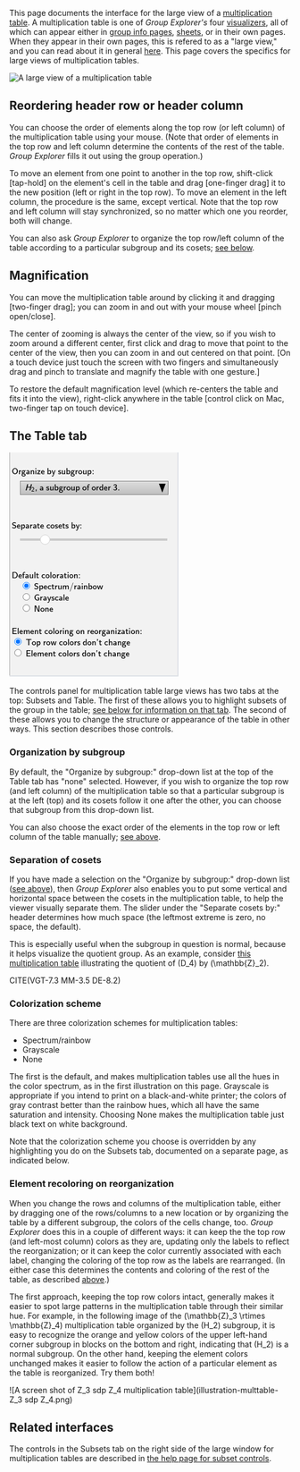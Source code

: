 
This page documents the interface for the large view of a [multiplication
table](rf-groupterms.md#multiplication-table). A multiplication table is one
of *Group Explorer's* four [visualizers](rf-geterms.md#visualizers), all of
which can appear either in [group info pages](rf-um-groupwindow.md),
[sheets](rf-geterms.md#sheets), or in their own pages. When they appear in
their own pages, this is refered to as a "large view," and you can read
about it in general [here](rf-um-largewindow.md). This page covers the
specifics for large views of multiplication tables.

![A large view of a multiplication table](illustration-mtwindow.png)

## Reordering header row or header column

You can choose the order of elements along the top row (or left column) of
the multiplication table using your mouse. (Note that order of elements in
the top row and left column determine the contents of the rest of the table.
*Group Explorer* fills it out using the group operation.)

To move an element from one point to another in the top row, shift-click [tap-hold]
on the element's cell in the table and drag [one-finger drag] it to the new position
(left or right in the top row). To move an element in the left column, the
procedure is the same, except vertical. Note that the top row and left
column will stay synchronized, so no matter which one you reorder, both will
change.

You can also ask *Group Explorer* to organize the top row/left column of the
table according to a particular subgroup and its cosets; [see
below](#organization-by-subgroup).

## Magnification

You can move the multiplication table around by clicking it and dragging [two-finger drag];
you can zoom in and out with your mouse wheel [pinch open/close].

The center of zooming is always the center of the view, so if you wish to
zoom around a different center, first click and drag to move that point to
the center of the view, then you can zoom in and out centered on that point.
[On a touch device just touch the screen with two fingers and simultaneously
drag and pinch to translate and magnify the table with one gesture.]

To restore the default magnification level (which re-centers the table and fits it
into the view), right-click anywhere in the table [control click on Mac,
two-finger tap on touch device].

## The Table tab

![A screen shot of the table options tab](illustration-tabletab.png)

The controls panel for multiplication table large views has two tabs at the
top: Subsets and Table. The first of these allows you to highlight subsets
of the group in the table; [see below for information on that
tab](#related-interfaces). The second of these allows you to change the
structure or appearance of the table in other ways. This section describes
those controls.

### Organization by subgroup

By default, the "Organize by subgroup:" drop-down list at the top of the
Table tab has "none" selected. However, if you wish to organize the top row
(and left column) of the multiplication table so that a particular subgroup
is at the left (top) and its cosets follow it one after the other, you can
choose that subgroup from this drop-down list.

You can also choose the exact order of the elements in the top row or left
column of the table manually; [see
above](#reordering-header-row-or-header-column).

### Separation of cosets

If you have made a selection on the "Organize by subgroup:" drop-down list
([see above](#organization-by-subgroup)), then *Group Explorer* also enables
you to put some vertical and horizontal space between the cosets in the
multiplication table, to help the viewer visually separate them. The slider
under the "Separate cosets by:" header determines how much space (the
leftmost extreme is zero, no space, the default).

This is especially useful when the subgroup in question is normal, because
it helps visualize the quotient group. As an example, consider [this
multiplication table](d_4_multtable_organized.png) illustrating the quotient
of \(D_4\) by \(\mathbb{Z}_2\).

CITE(VGT-7.3 MM-3.5 DE-8.2)

### Colorization scheme

There are three colorization schemes for multiplication tables:

*   Spectrum/rainbow
*   Grayscale
*   None

The first is the default, and makes multiplication tables use all the hues
in the color spectrum, as in the first illustration on this page. Grayscale
is appropriate if you intend to print on a black-and-white printer; the
colors of gray contrast better than the rainbow hues, which all have the
same saturation and intensity. Choosing None makes the multiplication table
just black text on white background.

Note that the colorization scheme you choose is overridden by any
highlighting you do on the Subsets tab, documented on a separate page, as
indicated below.

### Element recoloring on reorganization

When you change the rows and columns of the multiplication table, either by
dragging one of the rows/columns to a new location or by organizing the table by a
different subgroup, the colors of the cells change, too. *Group Explorer* does
this in a couple of different ways: it can keep the the top row (and left-most
column) colors as they are, updating only the labels to reflect the reorganization;
or it can keep the color currently associated with each label, changing the
coloring of the top row as the labels are rearranged. (In either case this
determines the contents and coloring of the rest of the table, as described
[above](#reordering-header-row-or-header-column).)

The first approach, keeping the top row colors intact, generally makes it easier
to spot large patterns in the multiplication table through their similar
hue. For example, in the following image of the \(\mathbb{Z}_3 \rtimes
\mathbb{Z}_4\) multiplication table organized by the \(H_2\) subgroup, it is
easy to recognize the orange and yellow colors of the upper left-hand corner
subgroup in blocks on the bottom and right, indicating that \(H_2\) is a normal
subgroup. On the other hand, keeping the element colors unchanged makes it
easier to follow the action of a particular element as the table is reorganized.
Try them both!

![A screen shot of Z_3 sdp Z_4 multiplication table](illustration-multtable-Z_3 sdp Z_4.png)

## Related interfaces

The controls in the Subsets tab on the right side of the large window for
multiplication tables are described in [the help page for subset
controls](rf-um-subsetlistbox.md).
